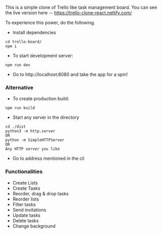 This is a simple clone of Trello like task management board. You can see the live version here -- <a href="https://trello-clone-react.netlify.com/" target="_blank" rel="noopener noreferrer" title="Go to deployed version">https://trello-clone-react.netlify.com/</a>

To experience this power, do the following.

-   Install dependencies

```
cd trello-board/
npm i
```

-   To start development server:

```
npm run dev
```

-   Go to http://localhost:8080 and take the app for a spin!

### Alternative

-   To create production build:

```
npm run build
```

-   Start any server in the directory

```
cd ./dist
python3 -m http.server
OR
python -m SimpleHTTPServer
OR
Any HTTP server you like
```

-   Go to address mentioned in the cli

### Functionalities

-   Create Lists
-   Create Tasks
-   Reorder, drag & drop tasks
-   Reorder lists
-   Filter tasks
-   Send invitations
-   Update tasks
-   Delete tasks
-   Change background
